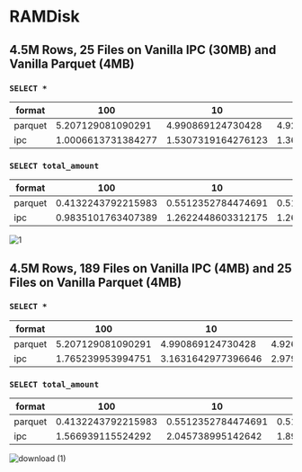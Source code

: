 # RAMDisk

## 4.5M  Rows, 25 Files on Vanilla IPC (30MB) and Vanilla Parquet (4MB)

### `SELECT *`


|format      | 100 | 10 | 1 |
|------------| --- | -- |---|
parquet | 5.207129081090291 | 4.990869124730428 | 4.926516532897949 |
ipc     | 1.0006613731384277 | 1.5307319164276123 | 1.3672870794932048 | 

<!--
## Disk - Same number of Files (25)
|format      | 100 | 10 | 1 | 0.00001 |
|------------| --- | -- |---|---------|
parquet | 5.450993299484253 | 5.743615468343099 | 5.621794859568278 | 3.0735631783803306 |
ipc     | 4.222228606541951 | 4.840745290120442 | 4.6671074231465655 | 4.643389701843262 |
-->

### `SELECT total_amount`

|format      | 100 | 10 | 1 |
|------------| --- | -- |---|
parquet | 0.4132243792215983 | 0.5512352784474691 | 0.5150931676228842 |
ipc     | 0.9835101763407389 | 1.2622448603312175 | 1.2660787105560303 |

![1](https://user-images.githubusercontent.com/33978990/110501044-cc826900-811f-11eb-9f3e-da013ee50ef9.png)

## 4.5M  Rows, 189 Files on Vanilla IPC (4MB) and 25 Files on Vanilla Parquet (4MB)

### `SELECT *`


|format      | 100 | 10 | 1 |
|------------| --- | -- |---|
parquet | 5.207129081090291 | 4.990869124730428 | 4.926516532897949 |
ipc     | 1.765239953994751 | 3.1631642977396646 | 2.9799612363179526 |

### `SELECT total_amount`

|format      | 100 | 10 | 1 |
|------------| --- | -- |---|
parquet | 0.4132243792215983 | 0.5512352784474691 | 0.5150931676228842 |
ipc     | 1.566939115524292 | 2.045738995142642 | 1.8972870794932048 |


![download (1)](https://user-images.githubusercontent.com/33978990/110505188-ec1b9080-8123-11eb-90fa-ec1da0bfe41d.png)

